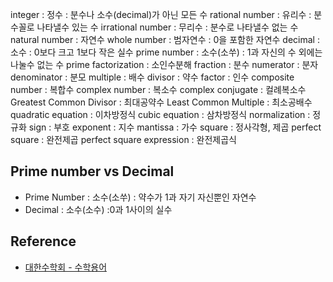 integer : 정수 : 분수나 소수(decimal)가 아닌 모든 수
rational number : 유리수 : 분수꼴로 나타낼수 있는 수
irrational number : 무리수 : 분수로 나타낼수 없는 수
natural number : 자연수
whole number : 범자연수 : 0을 포함한 자연수
decimal : 소수 : 0보다 크고 1보다 작은 실수
prime number : 소수(소쑤) : 1과 자신의 수 외에는 나눌수 없는 수
prime factorization : 소인수분해
fraction : 분수
numerator : 분자
denominator : 분모
multiple : 배수
divisor : 약수
factor : 인수
composite number : 복합수
complex number : 복소수
complex conjugate : 컬례복소수
Greatest Common Divisor : 최대공약수
Least Common Multiple : 최소공배수
quadratic equation : 이차방정식
cubic equation : 삼차방정식
normalization : 정규화
sign : 부호
exponent : 지수
mantissa : 가수
square : 정사각형, 제곱
perfect square : 완전제곱
perfect square expression : 완전제곱식

## Prime number vs Decimal

- Prime Number : 소수(소쑤) : 약수가 1과 자기 자신뿐인 자연수
- Decimal : 소수(소수) :0과 1사이의 실수

## Reference

- [대한수학회 - 수학용어](https://www.kms.or.kr/mathdict/list.html)
